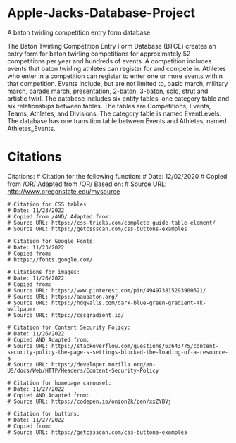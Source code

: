 # Apple-Jacks-Database-Project
A baton twirling competition entry form database

The Baton Twirling Competition Entry Form Database (BTCE) creates an entry form for baton twirling competitions for approximately 52 competitions per year and hundreds of events. A competition includes events that baton twirling athletes can register for and compete in. Athletes who enter in a competition can register to enter one or more events within that competition. Events include, but are not limited to, basic march, military march, parade march, presentation, 2-baton, 3-baton, solo, strut and artistic twirl. The database includes six entity tables, one category table and six relationships between tables. The tables are Competitions, Events, Teams, Athletes, and Divisions. The category table is named EventLevels. The database has one transition table between Events and Athletes, named Athletes_Events.

# Citations
Citations:
    # Citation for the following function:
    # Date: 12/02/2020
    # Copied from /OR/ Adapted from /OR/ Based on:
    # Source URL: http://www.oregonstate.edu/mysource

    # Citation for CSS tables
    # Date: 11/23/2022
    # Copied from /AND/ Adapted from:
    # Source URL: https://css-tricks.com/complete-guide-table-element/
    # Source URL: https://getcssscan.com/css-buttons-examples
    
    # Citation for Google Fonts:
    # Date: 11/23/2022
    # Copied from:
    # https://fonts.google.com/
    
    # Citations for images:
    # Date: 11/26/2022
    # Copied from:
    # Source URL: https://www.pinterest.com/pin/494973815293900621/
    # Source URL: https://aaubaton.org/
    # Source URL: https://hdqwalls.com/dark-blue-green-gradient-4k-wallpaper
    # Source URL: https://cssgradient.io/

    # Citation for Content Security Policy:
    # Date: 11/26/2022  
    # Copied AND Adapted from:
    # Source URL: https://stackoverflow.com/questions/63643775/content-security-policy-the-page-s-settings-blocked-the-loading-of-a-resource-a
    # Source URL: https://developer.mozilla.org/en-US/docs/Web/HTTP/Headers/Content-Security-Policy

    # Citation for homepage carousel:
    # Date: 11/27/2022
    # Copied AND Adapted from:
    # Source URL: https://codepen.io/onion2k/pen/xxZYBVj

    # Citation for buttons:
    # Date: 11/27/2022
    # Copied from:
    # Source URL: https://getcssscan.com/css-buttons-examples
    
    